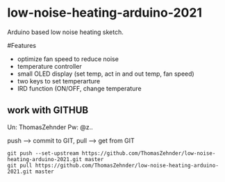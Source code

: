 # low-noise-heating-arduino-2021
Arduino based low noise heating sketch. 

#Features
* optimize fan speed to reduce noise
* temperature controller
* small OLED display (set temp, act in and out temp, fan speed)
* two keys to set temperarture
* IRD function (ON/OFF, change temperature



## work with GITHUB
Un: ThomasZehnder
Pw: @z..

push --> commit to GIT, 
pull --> get from GIT

    git push --set-upstream https://github.com/ThomasZehnder/low-noise-heating-arduino-2021.git master
    git pull https://github.com/ThomasZehnder/low-noise-heating-arduino-2021.git master
